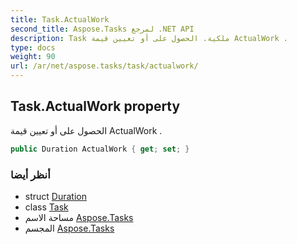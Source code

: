 ```yaml
---
title: Task.ActualWork
second_title: Aspose.Tasks لمرجع .NET API
description: Task ملكية. الحصول على أو تعيين قيمة ActualWork .
type: docs
weight: 90
url: /ar/net/aspose.tasks/task/actualwork/
---
```

## Task.ActualWork property

الحصول على أو تعيين قيمة ActualWork .

```csharp
public Duration ActualWork { get; set; }
```

### أنظر أيضا

* struct [Duration](../../duration/)
* class [Task](../)
* مساحة الاسم [Aspose.Tasks](../../task/)
* المجسم [Aspose.Tasks](../../../)


